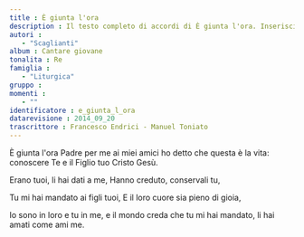 ```yaml
--- 
title : È giunta l'ora
description : Il testo completo di accordi di È giunta l'ora. Inseriscila nel tuo canzoniere!
autori : 
   - "Scaglianti"
album : Cantare giovane
tonalita : Re
famiglia : 
   - "Liturgica"
gruppo : 
momenti : 
   - ""
identificatore : e_giunta_l_ora
datarevisione : 2014_09_20
trascrittore : Francesco Endrici - Manuel Toniato
--- 
```




 È giunta l'ora  Padre per me
ai miei amici  ho detto che
 questa è la vita:  conoscere Te
 e il Figlio tuo  Cristo Gesù.


 Erano tuoi,  li hai dati a me, 
 Hanno creduto,  conservali tu, 


 Tu mi hai mandato  ai figli tuoi, 
 E il loro cuore  sia pieno di gioia, 


 Io sono in loro  e tu in me, 
 e il mondo creda  che tu mi hai mandato, 
 li hai amati  come ami me.


